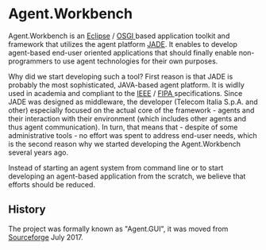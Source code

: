 # Agent.Workbench

Agent.Workbench is an [Eclipse](https://www.eclipse.org/) / [OSGI ](https://www.osgi.org/)based application toolkit and framework that utilizes the agent platform [JADE](http://jade.tilab.com/). It enables to develop agent-based end-user oriented applications that should finally enable non-programmers to use agent technologies for their own purposes.

Why did we start developing such a tool? First reason is that JADE is probably the most sophisticated, JAVA-based agent platform. It is widlly used in academia and compliant to the [IEEE](https://www.ieee.org) / [FIPA ](http://www.fipa.org/)specifications. Since JADE was designed as middleware, the developer \(Telecom Italia S.p.A. and other\) especially focused on the actual core of the framework - agents and their interaction with their environment \(which includes other agents and thus agent communication\). In turn, that means that - despite of some administrative tools - no effort was spent to address end-user needs, which is the second reason why we started developing the Agent.Workbench several years ago.

Instead of starting an agent system from command line or to start developing an agent-based application from the scratch, we believe that efforts should be reduced.

## History

The project was formally known as "Agent.GUI", it was moved from [Sourceforge](https://sourceforge.net/projects/agentgui/) July 2017.

